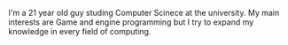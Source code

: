 I'm a 21 year old guy studing Computer Scinece at the university. My main interests are Game and engine programming but I try to expand my knowledge in every field of computing. 